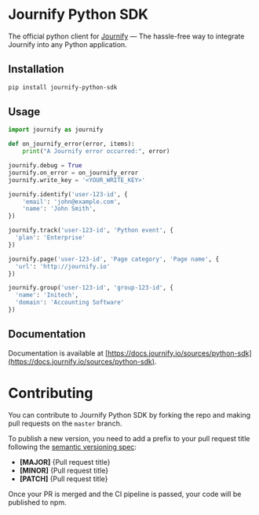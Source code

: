 ﻿# Journify Python SDK
The official python client for [Journify](https://journify.io) — The hassle-free way to integrate Journify into any Python application.

## Installation
```sh
pip install journify-python-sdk
```

## Usage
```python
import journify as journify

def on_journify_error(error, items):
    print("A Journify error occurred:", error)

journify.debug = True
journify.on_error = on_journify_error
journify.write_key = '<YOUR_WRITE_KEY>'

journify.identify('user-123-id', {
    'email': 'john@example.com',
    'name': 'John Smith',
})

journify.track('user-123-id', 'Python event', {
  'plan': 'Enterprise'
})

journify.page('user-123-id', 'Page category', 'Page name', {
  'url': 'http://journify.io'
})

journify.group('user-123-id', 'group-123-id', {
  'name': 'Initech',
  'domain': 'Accounting Software'
})
```

## Documentation
Documentation is available at [https://docs.journify.io/sources/python-sdk](https://docs.journify.io/sources/python-sdk).

# Contributing
You can contribute to Journify Python SDK by forking the repo and making pull requests on the `master` branch.

To publish a new version, you need to add a prefix to your pull request title following the [semantic versioning spec](https://semver.org/):
* **[MAJOR]** \{Pull request title\}
* **[MINOR]** \{Pull request title\}
* **[PATCH]** \{Pull request title\}

Once your PR is merged and the CI pipeline is passed, your code will be published to npm.